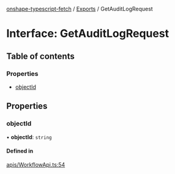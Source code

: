 [onshape-typescript-fetch](../README.md) / [Exports](../modules.md) / GetAuditLogRequest

# Interface: GetAuditLogRequest

## Table of contents

### Properties

- [objectId](GetAuditLogRequest.md#objectid)

## Properties

### objectId

• **objectId**: `string`

#### Defined in

[apis/WorkflowApi.ts:54](https://github.com/toebes/onshape-typescript-fetch/blob/3e11ae1/apis/WorkflowApi.ts#L54)
